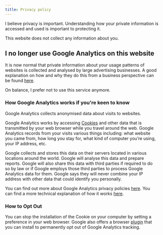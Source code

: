 ```yaml
---
title: Privacy policy
---
```


I believe privacy is important. Understanding how your private information is accessed and used is important to protecting it.

This website does not collect any information about you.

## I no longer use Google Analytics on this website

It is now normal that private information about your usage patterns of websites is collected and analysed by large advertising businesses. A good explanation on how and why they do this from a business perspective can be found [here][1].

On balance, I prefer not to use this service anymore.

### How Google Analytics works if you're keen to know

Google Analytics collects anonymised data about visits to websites.

Google Analytics works by accessing [Cookies][2] and other data that is transmitted by your web browser while you travel around the web. Google Analytics records from your visits various things including: what website you came from, how long you stay for, what kind of computer you’re using, your IP address, etc.

Google collects and stores this data on their servers located in various locations around the world. Google will analyse this data and prepare reports. Google will also share this data with third parties if required to do so by law or if Google employs those third parties to process Google Analytics data for them. Google says they will never combine your IP address with other data that could identify you personally.

You can find out more about Google Analytics privacy policies [here][3]. You can find a more technical explanation of how it works [here][4].

### How to Opt Out

You can stop the installation of the Cookie on your computer by setting a preference in your web browser. Google also offers a browser [plugin][5] that you can install to permanently opt out of Google Analytics tracking.

[1]:	https://stratechery.com/2015/why-web-pages-suck/
[2]:	https://en.wikipedia.org/wiki/HTTP_cookie
[3]:	https://support.google.com/analytics/topic/2919631?hl=en&ref_topic=1008008
[4]:	https://developers.google.com/analytics/resources/concepts/gaConceptsTrackingOverview#howAnalyticsGetsData
[5]:	https://tools.google.com/dlpage/gaoptout